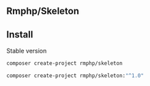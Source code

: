 ## Rmphp/Skeleton

## Install

Stable version

```bash
composer create-project rmphp/skeleton
```
```bash
composer create-project rmphp/skeleton:"^1.0"
```